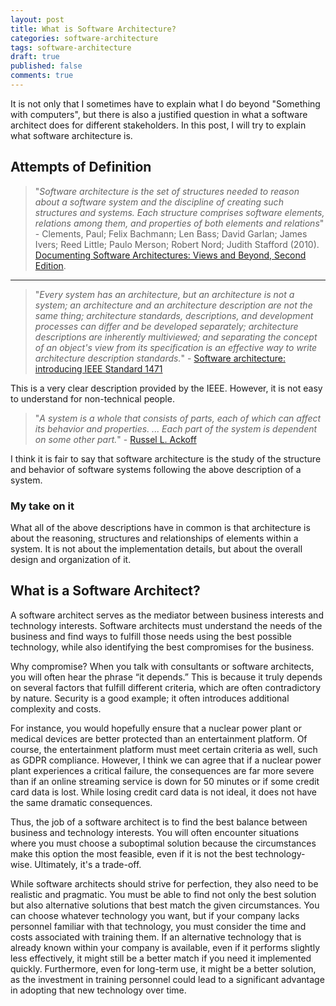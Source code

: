 ```yaml
---
layout: post
title: What is Software Architecture?
categories: software-architecture
tags: software-architecture
draft: true
published: false
comments: true
---
```


It is not only that I sometimes have to explain what I do beyond "Something with computers", but there is also a justified question in what a software architect does for different stakeholders. In this post, I will try to explain what software architecture is.

## Attempts of Definition

> "*Software architecture is the set of structures needed to reason about a software system and the discipline of creating such structures and systems. Each structure comprises software elements, relations among them, and properties of both elements and relations*" - Clements, Paul; Felix Bachmann; Len Bass; David Garlan; James Ivers; Reed Little; Paulo Merson; Robert Nord; Judith Stafford (2010). [Documenting Software Architectures: Views and Beyond, Second Edition](https://www.amazon.de/dp/0321552687).

---

> "*Every system has an architecture, but an architecture is not a system; an architecture and an architecture description are not the same thing; architecture standards, descriptions, and development processes can differ and be developed separately; architecture descriptions are inherently multiviewed; and separating the concept of an object's view from its specification is an effective way to write architecture description standards.*" - [Software architecture: introducing IEEE Standard 1471](https://ieeexplore.ieee.org/document/917550)

This is a very clear description provided by the IEEE. However, it is not easy to understand for non-technical people.

> "*A system is a whole that consists of parts, each of which can affect its behavior and properties. ... Each part of the system is dependent on some other part.*" - [Russel L. Ackoff](https://en.wikipedia.org/wiki/Russell_L._Ackoff)

I think it is fair to say that software architecture is the study of the structure and behavior of software systems following the above description of a system.

### My take on it

What all of the above descriptions have in common is that architecture is about the reasoning, structures and relationships of elements within a system. It is not about the implementation details, but about the overall design and organization of it.

## What is a Software Architect?

A software architect serves as the mediator between business interests and technology interests. Software architects must understand the needs of the business and find ways to fulfill those needs using the best possible technology, while also identifying the best compromises for the business.

Why compromise? When you talk with consultants or software architects, you will often hear the phrase “it depends.” This is because it truly depends on several factors that fulfill different criteria, which are often contradictory by nature. Security is a good example; it often introduces additional complexity and costs.

For instance, you would hopefully ensure that a nuclear power plant or medical devices are better protected than an entertainment platform. Of course, the entertainment platform must meet certain criteria as well, such as GDPR compliance. However, I think we can agree that if a nuclear power plant experiences a critical failure, the consequences are far more severe than if an online streaming service is down for 50 minutes or if some credit card data is lost. While losing credit card data is not ideal, it does not have the same dramatic consequences.

Thus, the job of a software architect is to find the best balance between business and technology interests. You will often encounter situations where you must choose a suboptimal solution because the circumstances make this option the most feasible, even if it is not the best technology-wise. Ultimately, it's a trade-off.

While software architects should strive for perfection, they also need to be realistic and pragmatic. You must be able to find not only the best solution but also alternative solutions that best match the given circumstances. You can choose whatever technology you want, but if your company lacks personnel familiar with that technology, you must consider the time and costs associated with training them. If an alternative technology that is already known within your company is available, even if it performs slightly less effectively, it might still be a better match if you need it implemented quickly. Furthermore, even for long-term use, it might be a better solution, as the investment in training personnel could lead to a significant advantage in adopting that new technology over time.
